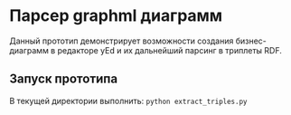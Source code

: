 # Парсер graphml диаграмм

Данный прототип демонстрирует возможности создания бизнес-диаграмм в редакторе yEd и их дальнейший парсинг в триплеты RDF.

## Запуск прототипа

В текущей директории выполнить:
`python extract_triples.py`
